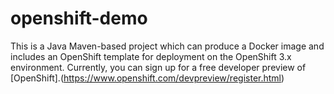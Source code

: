 # openshift-demo
This is a Java Maven-based project which can produce a Docker image and includes an OpenShift template for deployment on
the OpenShift 3.x environment.  Currently, you can sign up for a free developer preview of [OpenShift].(https://www.openshift.com/devpreview/register.html)
